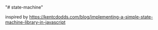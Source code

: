 "# state-machine"

inspired by https://kentcdodds.com/blog/implementing-a-simple-state-machine-library-in-javascript
